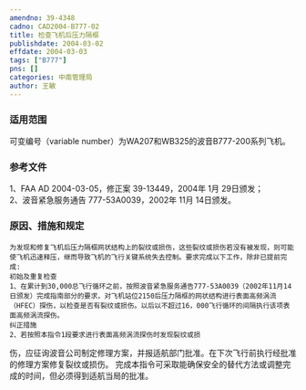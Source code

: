 ```yaml
---
amendno: 39-4348  
cadno: CAD2004-B777-02  
title: 检查飞机后压力隔框  
publishdate: 2004-03-02  
effdate: 2004-03-03  
tags: ["B777"]  
pns: []  
categories: 中南管理局  
author: 王敏  
---
```

  
### 适用范围  
可变编号（variable number）为WA207和WB325的波音B777-200系列飞机。  
  
<!--more-->  
### 参考文件  
1、FAA AD 2004-03-05，修正案 39-13449，2004年 1月 29日颁发；  
 2、波音紧急服务通告 777-53A0039，2002年 11月 14日颁发。  
  
### 原因、措施和规定  
    为发现和修复飞机后压力隔框网状结构上的裂纹或损伤，这些裂纹或损伤若没有被发现，则可能使飞机迅速释压，继而导致飞机的飞行关键系统失去控制。要求完成以下工作，除非已提前完成:  
    初始及重复检查  
    1、在累计到30,000总飞行循环之前，按照波音紧急服务通告777-53A0039（2002年11月14日颁发）完成指南部分的要求，对飞机站位2150后压力隔框的网状结构进行表面高频涡流（HFEC）探伤，以检查是否有裂纹或损伤。以后以不超过16，000飞行循环的间隔执行该项表面高频涡流探伤。  
    纠正措施  
    2、若按照本指令1段要求进行表面高频涡流探伤时发现裂纹或损  
  
伤，应征询波音公司制定修理方案，并报适航部门批准。在下次飞行前执行经批准的修理方案修复裂纹或损伤。     完成本指令可采取能确保安全的替代方法或调整完成的时间，但必须得到适航当局的批准。  
